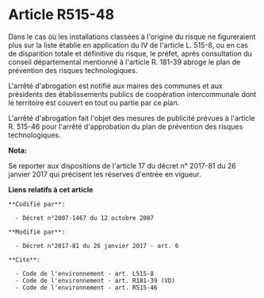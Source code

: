 # Article R515-48

Dans le cas où les installations classées à l'origine du risque ne figureraient plus sur la liste établie en application du
IV de l'article L. 515-8, ou en cas de disparition totale et définitive du risque, le préfet, après consultation du conseil
départemental mentionné à l'article R. 181-39 abroge le plan de prévention des risques technologiques. 

L'arrêté d'abrogation est notifié aux maires des communes et aux présidents des établissements publics de coopération
intercommunale dont le territoire est couvert en tout ou partie par ce plan. 

L'arrêté d'abrogation fait l'objet des mesures de publicité prévues à l'article R. 515-46 pour l'arrêté d'approbation du plan
de prévention des risques technologiques.

**Nota:**

Se reporter aux dispositions de l'article 17 du décret n° 2017-81 du 26 janvier 2017 qui précisent les réserves d'entrée en
vigueur.

**Liens relatifs à cet article**

	**Codifié par**:

	  - Décret n°2007-1467 du 12 octobre 2007

	**Modifié par**:

	  - Décret n°2017-81 du 26 janvier 2017 - art. 6

	**Cite**:

	  - Code de l'environnement - art. L515-8
	  - Code de l'environnement - art. R181-39 (VD)
	  - Code de l'environnement - art. R515-46
